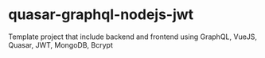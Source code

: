 # quasar-graphql-nodejs-jwt
Template project that include backend and frontend using GraphQL, VueJS, Quasar, JWT, MongoDB, Bcrypt
